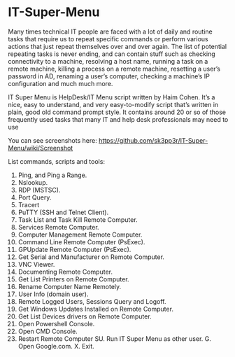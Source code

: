 # IT-Super-Menu

Many times technical IT people are faced with a lot of daily and routine tasks that require us to repeat specific commands or perform various actions that just repeat themselves over and over again. The list of potential repeating tasks is never ending, and can contain stuff such as checking connectivity to a machine, resolving a host name, running a task on a remote machine, killing a process on a remote machine, resetting a user’s password in AD, renaming a user’s computer, checking a machine’s IP configuration and much much more.

IT Super Menu is HelpDesk/IT Menu script written by Haim Cohen.
It’s a nice, easy to understand, and very easy-to-modify script that’s written in plain, good old command prompt style. 
It contains around 20 or so of those frequently used tasks that many IT and help desk professionals may need to use

You can see screenshots here:
https://github.com/sk3pp3r/IT-Super-Menu/wiki/Screenshot


List commands, scripts and tools:

1. Ping, and Ping a Range.
2. Nslookup.
3. RDP (MSTSC).
4. Port Query.
5. Tracert
6. PuTTY (SSH and Telnet Client).
7. Task List and Task Kill Remote Computer.
8. Services Remote Computer.
9. Computer Management Remote Computer.
10. Command Line Remote Computer (PsExec).
11. GPUpdate Remote Computer (PsExec).
12. Get Serial and Manufacturer on Remote Computer.
13. VNC Viewer.
14. Documenting Remote Computer.
15. Get List Printers on Remote Computer.
16. Rename Computer Name Remotely.
17. User Info (domain user).
18. Remote Logged Users, Sessions Query and Logoff.
19. Get Windows Updates Installed on Remote Computer.
20. Get List Devices drivers on Remote Computer.
96. Open Powershell Console.
97. Open CMD Console.
98. Restart Remote Computer
SU. Run IT Super Menu as other user.
G. Open Google.com.
X. Exit.
